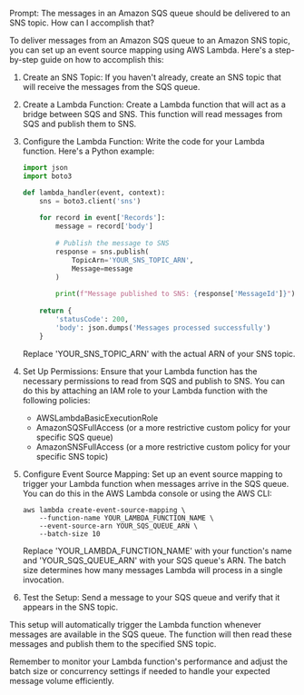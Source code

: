 Prompt: The messages in an Amazon SQS queue should be delivered to an SNS topic. How can I accomplish that?
  
To deliver messages from an Amazon SQS queue to an Amazon SNS topic, you can set up an event source mapping using AWS Lambda. Here's a step-by-step guide on how to accomplish this:

1. Create an SNS Topic:
   If you haven't already, create an SNS topic that will receive the messages from the SQS queue.

2. Create a Lambda Function:
   Create a Lambda function that will act as a bridge between SQS and SNS. This function will read messages from SQS and publish them to SNS.

3. Configure the Lambda Function:
   Write the code for your Lambda function. Here's a Python example:

   ```python
   import json
   import boto3

   def lambda_handler(event, context):
       sns = boto3.client('sns')
       
       for record in event['Records']:
           message = record['body']
           
           # Publish the message to SNS
           response = sns.publish(
               TopicArn='YOUR_SNS_TOPIC_ARN',
               Message=message
           )
           
           print(f"Message published to SNS: {response['MessageId']}")
       
       return {
           'statusCode': 200,
           'body': json.dumps('Messages processed successfully')
       }
   ```

   Replace 'YOUR_SNS_TOPIC_ARN' with the actual ARN of your SNS topic.

4. Set Up Permissions:
   Ensure that your Lambda function has the necessary permissions to read from SQS and publish to SNS. You can do this by attaching an IAM role to your Lambda function with the following policies:
   - AWSLambdaBasicExecutionRole
   - AmazonSQSFullAccess (or a more restrictive custom policy for your specific SQS queue)
   - AmazonSNSFullAccess (or a more restrictive custom policy for your specific SNS topic)

5. Configure Event Source Mapping:
   Set up an event source mapping to trigger your Lambda function when messages arrive in the SQS queue. You can do this in the AWS Lambda console or using the AWS CLI:

   ```
   aws lambda create-event-source-mapping \
       --function-name YOUR_LAMBDA_FUNCTION_NAME \
       --event-source-arn YOUR_SQS_QUEUE_ARN \
       --batch-size 10
   ```

   Replace 'YOUR_LAMBDA_FUNCTION_NAME' with your function's name and 'YOUR_SQS_QUEUE_ARN' with your SQS queue's ARN. The batch size determines how many messages Lambda will process in a single invocation.

6. Test the Setup:
   Send a message to your SQS queue and verify that it appears in the SNS topic.

This setup will automatically trigger the Lambda function whenever messages are available in the SQS queue. The function will then read these messages and publish them to the specified SNS topic.

Remember to monitor your Lambda function's performance and adjust the batch size or concurrency settings if needed to handle your expected message volume efficiently.
